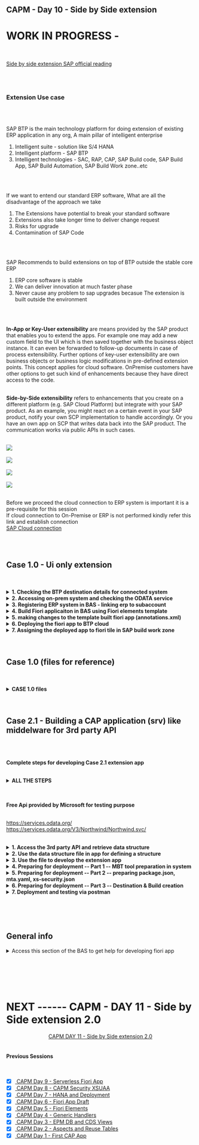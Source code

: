 ## CAPM - Day 10 - Side by Side extension

# WORK IN PROGRESS - 

</br>

[Side by side extension SAP official reading](https://learning.sap.com/learning-journeys/develop-advanced-extensions-with-sap-cloud-sdk/exploring-side-by-side-extensibility_f2f6f71d-d50c-4a48-b0f9-f5a87f717aa1)

</br>
</br>

### Extension Use case
</br>
</br>

SAP BTP is the main technology platform for doing extension of existing ERP application in any org, 
A main pillar of intelligent enterprise
</br>

1. Intelligent suite - solution like S/4 HANA
2. Intelligent platform - SAP BTP 
3. Intelligent technologies - SAC, RAP, CAP, SAP Build code, SAP Build App, SAP Build Automation, SAP Build Work zone..etc
</br>
</br>

If we want to entend our standard ERP software, What are all the disadvantage of the approach we take
</br>

1. The Extensions have potential to break your standard software
2. Extensions also take longer time to deliver change request
3. Risks for upgrade
4. Contamination of SAP Code 
</br>
</br>

SAP Recommends to build extensions on top of BTP outside the stable core ERP
</br>

1. ERP core software is stable 
2. We can deliver innovation at much faster phase
3. Never cause any problem to sap upgrades becasue The extension is built outside the environment

</br>
</br>

**In-App or Key-User extensibility** are means provided by the SAP product that enables you to extend the apps. For example one may add a new custom field to the UI which is then saved together with the business object instance. It can even be forwarded to follow-up documents in case of process extensibility. Further options of key-user extensibility are own business objects or business logic modifications in pre-defined extension points. This concept applies for cloud software. OnPremise customers have other options to get such kind of enhancements because they have direct access to the code.
</br>
</br>

**Side-by-Side extensibility** refers to enhancements that you create on a different platform (e.g. SAP Cloud Platform) but integrate with your SAP product. As an example, you might react on a certain event in your SAP product, notify your own SCP implementation to handle accordingly. Or you have an own app on SCP that writes data back into the SAP product. The communication works via public APIs in such cases.
</br>
</br>

<img src="./files/Extension_explain.png" >
</br>
</br>

<img src="./files/SAP_SIDE_BY_SIDE_EXT.png" >
</br>
</br>

<img src="./files/CASE_1.png" >
</br>
</br>

<img src="./files/CASE_2.1.png" >
</br>
</br>



Before we proceed the cloud connection to ERP system is important it is a pre-requisite for this session 
</br> If cloud connection to On-Premise or ERP is not performed kindly refer this link and establish connection 
</br> [SAP Cloud connection](https://github.com/Octavius-Dante/Tetra_Proxima/tree/main/SAP_Cloud_Connector)
</br> 

</br>
</br>

## Case 1.0  - Ui only extension
</br>
</br>

<details>
<summary> <b>1. Checking the BTP destination details for connected system</b> </summary>
</br>
</br>
Before start building app in BAS btp side we should confirm wheher 
</br>systems are available for connection in destiantion section as shown below
</br>
</br>
<img src="./files/capmd10-1.png" >
</br>
</br>
<img src="./files/capmd10-2.png" >
</br>
</br>
<img src="./files/capmd10-3.png" >
</br>
</br>
</details>


<details>
<summary> <b>2. Accessing on-prem system and checking the ODATA service </b> </summary>
</br>
</br>
Go to tcode /n/iwfnd/maint_services
</br>
</br>
<img src="./files/capmd10-4.png" >
</br>
</br>

Selecting a service which we are going to use for our fiori app 
</br>
</br>
<img src="./files/capmd10-5.png" >
</br>
</br>

Testing the service whether it is supplying data to web
</br>
</br>
<img src="./files/capmd10-6.png" >
</br>
</br>

The data is dipslayed in the web in XML format (Odata service is accessible in web)
</br>
</br>
<img src="./files/capmd10-7a.png" >
</br>
</br>

identifying the implemented class in case if we want to make chanegs in ABAP for this exisitng ODATA services
</br> this is a standard demo purpose odata class used in Zservice this SEPMRA_PROD_MAN is available in all S/4 HANA on-premise system
</br> Standard External service : SEPMRA_PROD_MAN - (in case of a Zclass used in service which can be modified as per user convenience)
</br>
</br>
<img src="./files/capmd10-8.png" >
</br>
</br>
<img src="./files/capmd10-9.png" >
</br>
</br>

in the web browser (SEPMRA_PROD_MAN/SEPMRA_C_PD_Product/?$format=json) add this block to the existing link and check the sub category of an odata service
</br>
</br>
<img src="./files/capmd10-10a.png" >
</br>
</br>
<img src="./files/capmd10-10b.png" >
</br>
</br>

Press F12 in chrome browser and navigate to network section and relaod the page to see the type of odata service (product page is v2)
</br>
</br>
<img src="./files/capmd10-11.png" >
</br>
</br>
</details>


<details>
<summary> <b>3. Registering ERP system in BAS - linking erp to subaccount  </b> </summary>
</br>
</br>
<img src="./files/capmd10-12.png" >
</br>
</br>
<img src="./files/capmd10-13.png" >
</br>
</br>

Some times the available catalog services wont be displayed but since destination connection is shown no connection issue we can proceed 
</br>
</br>
<img src="./files/capmd10-14.png" >
</br>
</br>
</details>


<details>
<summary> <b>4. Build Fiori applicaiton in BAS using Fiori elements template</b> </summary>
</br>
</br>

<!--Leveraging the power of S/4 HANA in BTP in side by side extension -->
Go to SAP Fiori template (Fiori Open application generator via command palatte) 
</br> menu --> help --> get started  (or)  menu --> view --> command palette    
</br> 
</br>
<img src="./files/capmd10-15.png" >
</br>
</br>

<img src="./files/capmd10-16.png" >
</br>
</br>

<img src="./files/capmd10-17.png" >
</br>
</br>

<img src="./files/capmd10-18.png" >
</br>
</br>

<img src="./files/capmd10-19a.png" >
</br>
</br>

<img src="./files/capmd10-19b.png" >
</br>
</br>

<img src="./files/capmd10-20.png" >
</br>
</br>

<img src="./files/capmd10-21.png" >
</br>
</br>

<img src="./files/capmd10-22.png" >
</br>
</br>

<img src="./files/capmd10-23.png" >
</br>
</br>

<img src="./files/capmd10-24.png" >
</br>
</br>

<img src="./files/capmd10-25.png" >
</br>
</br>

<img src="./files/capmd10-26a.png" >
</br>
</br>

<img src="./files/capmd10-27.png" >
</br>
</br>

<img src="./files/capmd10-28.png" >
</br>
</br>

<img src="./files/capmd10-29.png" >
</br>
</br>

<img src="./files/capmd10-30.png" >
</br>
</br>

<img src="./files/capmd10-31.png" >
</br>
</br>

<img src="./files/capmd10-32.png" >
</br>
</br>
</details>


<details>
<summary> <b>5. making changes to the template built fiori app (annotations.xml) </b> </summary>
</br>
</br>

<img src="./files/capmd10-33.png" >
</br>
</br>
<img src="./files/capmd10-34.png" >
</br>
</br>
<img src="./files/capmd10-35.png" >
</br>
</br>
<img src="./files/capmd10-36.png" >
</br>
</br>
<img src="./files/capmd10-37.png" >
</br>
</br>
<img src="./files/capmd10-38.png" >
</br>
</br>
<img src="./files/capmd10-39.png" >
</br>
</br>
<img src="./files/capmd10-40.png" >
</br>
</br>

<img src="./files/capmd10-40.png" ></br> </br>
<img src="./files/capmd10-41.png" ></br> </br>
<img src="./files/capmd10-42.png" ></br> </br>
<img src="./files/capmd10-43.png" ></br> </br>
<img src="./files/capmd10-44.png" ></br> </br>
<img src="./files/capmd10-45.png" ></br> </br>
<img src="./files/capmd10-46.png" ></br> </br>
<img src="./files/capmd10-47.png" ></br> </br>
<img src="./files/capmd10-48.png" ></br> </br>
<img src="./files/capmd10-49.png" ></br> </br>
<img src="./files/capmd10-50.png" ></br> </br>
<img src="./files/capmd10-51.png" ></br> </br>
<img src="./files/capmd10-52.png" ></br> </br>
<img src="./files/capmd10-53.png" ></br> </br>
<img src="./files/capmd10-54.png" ></br> </br>
<img src="./files/capmd10-55.png" ></br> </br>
<img src="./files/capmd10-56.png" ></br> </br>
<img src="./files/capmd10-57.png" ></br> </br>
<img src="./files/capmd10-58.png" ></br> </br>
<img src="./files/capmd10-59.png" ></br> </br>
<img src="./files/capmd10-60.png" ></br> </br>
<img src="./files/capmd10-61.png" ></br> </br>
<img src="./files/capmd10-62.png" ></br> </br>
<img src="./files/capmd10-63.png" ></br> </br>
<img src="./files/capmd10-64.png" ></br> </br>
<img src="./files/capmd10-65.png" ></br> </br>
<img src="./files/capmd10-66.png" ></br> </br>
<img src="./files/capmd10-67.png" ></br> </br>
<img src="./files/capmd10-68.png" ></br> </br>
<img src="./files/capmd10-69.png" ></br> </br>
<img src="./files/capmd10-70.png" ></br> </br>
<img src="./files/capmd10-71.png" ></br> </br>
<img src="./files/capmd10-72.png" ></br> </br>
<img src="./files/capmd10-73.png" ></br> </br>
<img src="./files/capmd10-74.png" ></br> </br>
<img src="./files/capmd10-75.png" ></br> </br>
<img src="./files/capmd10-76.png" ></br> </br>
<img src="./files/capmd10-77.png" ></br> </br>
<img src="./files/capmd10-78.png" ></br> </br>
<img src="./files/capmd10-79.png" ></br> </br>
<img src="./files/capmd10-80.png" ></br> </br>
<img src="./files/capmd10-81.png" ></br> </br>
<img src="./files/capmd10-82.png" ></br> </br>
<img src="./files/capmd10-83.png" ></br> </br>
<img src="./files/capmd10-84.png" ></br> </br>
</br>
</br>
</details>


<details>
<summary> <b>6. Deploying the fiori app to BTP cloud</b> </summary>
</br>
</br>

The deployment process is same only new thing is the MTA yaml contents will be different 
</br>
</br>

1. DO cf login
2. Perform building MTA archive 
3. Deploy MTA archive
4. Go to SAP build work zone and assign the deployed app to fiori page from HTML 5 repository 

</br>
</br>

CF login  </br></br>
<img src="./files/capmd10-85.png" ></br> </br>
</br></br>

Create MTA archive build </br></br>
<img src="./files/capmd10-86.png" ></br> </br>
<img src="./files/capmd10-87.png" ></br> </br>
</br></br>

Deploy the app</br></br>
<img src="./files/capmd10-93.png" ></br> </br>
<img src="./files/capmd10-94.png" ></br> </br>
<img src="./files/capmd10-95.png" ></br> </br>
</br></br>

</br>
</br>
</details>


<details>
<summary> <b>7. Assigning the deployed app to fiori tile in SAP build work zone </b> </summary>
</br>
</br>
</br>
<img src="./files/capmd10-96.png" ></br> </br>
<img src="./files/capmd10-97.png" ></br> </br>
<img src="./files/capmd10-98.png" ></br> </br>
<img src="./files/capmd10-99.png" ></br> </br>
<img src="./files/capmd10-100.png" ></br> </br>
<img src="./files/capmd10-101.png" ></br> </br>
<img src="./files/capmd10-102.png" ></br> </br>
<img src="./files/capmd10-103.png" ></br> </br>
<img src="./files/capmd10-104.png" ></br> </br>
<img src="./files/capmd10-105.png" ></br> </br>
<img src="./files/capmd10-106.png" ></br> </br>
<img src="./files/capmd10-107.png" ></br> </br>
<img src="./files/capmd10-109.png" ></br> </br>
<img src="./files/capmd10-110.png" ></br> </br>
<img src="./files/capmd10-111.png" ></br> </br>
<img src="./files/capmd10-112.png" ></br> </br>
</br>
</br>
</br>
</details>

</br>
</br>



## Case 1.0 (files for reference)
</br>
</br>

<details>
<summary> <b> CASE 1.0 files </b> </summary>
</br>
</br>

**annotation.xml before changes**

<details>
<summary> annotation.xml file sample </b> </summary>
</br>
</br>

```xml

<edmx:Edmx xmlns:edmx="http://docs.oasis-open.org/odata/ns/edmx" Version="4.0">
    <edmx:Reference Uri="https://sap.github.io/odata-vocabularies/vocabularies/Common.xml">
        <edmx:Include Namespace="com.sap.vocabularies.Common.v1" Alias="Common"/>
    </edmx:Reference>
    <edmx:Reference Uri="https://sap.github.io/odata-vocabularies/vocabularies/UI.xml">
        <edmx:Include Namespace="com.sap.vocabularies.UI.v1" Alias="UI"/>
    </edmx:Reference>
    <edmx:Reference Uri="https://sap.github.io/odata-vocabularies/vocabularies/Communication.xml">
        <edmx:Include Namespace="com.sap.vocabularies.Communication.v1" Alias="Communication"/>
    </edmx:Reference>
    <edmx:Reference Uri="/sap/opu/odata/sap/SEPMRA_PROD_MAN/$metadata">
        <edmx:Include Namespace="SEPMRA_PROD_MAN" Alias="SAP"/>
    </edmx:Reference>
    <edmx:DataServices>
        <Schema xmlns="http://docs.oasis-open.org/odata/ns/edm" Namespace="local">
        </Schema>
    </edmx:DataServices>
</edmx:Edmx>

```
</br>
</br>
</details>

</br>

**annotation.xml after changes**

<details>
<summary> annotation.xml file sample - modified</b> </summary>
</br>
</br>

```xml

<edmx:Edmx xmlns:edmx="http://docs.oasis-open.org/odata/ns/edmx" Version="4.0">
    <edmx:Reference Uri="https://sap.github.io/odata-vocabularies/vocabularies/Common.xml">
        <edmx:Include Namespace="com.sap.vocabularies.Common.v1" Alias="Common"/>
    </edmx:Reference>
    <edmx:Reference Uri="https://sap.github.io/odata-vocabularies/vocabularies/UI.xml">
        <edmx:Include Namespace="com.sap.vocabularies.UI.v1" Alias="UI"/>
    </edmx:Reference>
    <edmx:Reference Uri="https://sap.github.io/odata-vocabularies/vocabularies/Communication.xml">
        <edmx:Include Namespace="com.sap.vocabularies.Communication.v1" Alias="Communication"/>
    </edmx:Reference>
    <edmx:Reference Uri="/sap/opu/odata/sap/SEPMRA_PROD_MAN/$metadata">
        <edmx:Include Namespace="SEPMRA_PROD_MAN" Alias="SAP"/>
    </edmx:Reference>
    <edmx:DataServices>
        <Schema xmlns="http://docs.oasis-open.org/odata/ns/edm" Namespace="local">

            <Annotations Target="SAP.SEPMRA_C_PD_ProductType">
                <Annotation Term="UI.Facets" >
                    <Collection>
                        <Record Type="UI.ReferenceFacet">
                            <PropertyValue Property="Target" AnnotationPath="@UI.FieldGroup#Dreamland"/>
                            <PropertyValue Property="Label" String="More info"/>
                        </Record>
                        <Record Type="UI.ReferenceFacet">
                            <PropertyValue Property="Target" AnnotationPath="to_ProductSalesData/@UI.LineItem#Wonderland"/>
                            <PropertyValue Property="Label" String="Sales related to product"/>
                        </Record>        
                        <Record Type="UI.ReferenceFacet">
                            <PropertyValue Property="Target" AnnotationPath="to_ProductSalesData/@UI.Chart#RevenueByCountry"/>
                            <PropertyValue Property="Label" String="Insights"/>
                        </Record>                                                
                    </Collection>
                </Annotation>
               <Annotation Term="UI.FieldGroup" Qualifier="Dreamland">
                   <Record Type="UI.FieldGroupType">
                       <PropertyValue Property="Data">
                           <Collection>
                               <Record Type="UI.DataField">
                                   <PropertyValue Property="Value" Path="Name"/>
                                   <PropertyValue Property="Label" String="Name"/>
                               </Record>
                               <Record Type="UI.DataField">
                                   <PropertyValue Property="Value" Path="Description"/>
                                   <PropertyValue Property="Label" String="Description"/>
                               </Record>
                               <Record Type="UI.DataField">
                                   <PropertyValue Property="Value" Path="Price"/>
                                   <PropertyValue Property="Label" String="Price"/>
                               </Record>
                               <Record Type="UI.DataField">
                                   <PropertyValue Property="Value" Path="Currency"/>
                                   <PropertyValue Property="Label" String="Currency"/>
                               </Record>
                               <Record Type="UI.DataField">
                                   <PropertyValue Property="Value" Path="DimensionUnit"/>
                                   <PropertyValue Property="Label" String="DimensionUnit"/>
                               </Record>
                               <Record Type="UI.DataField">
                                   <PropertyValue Property="Value" Path="Product"/>
                                   <PropertyValue Property="Label" String="Id"/>
                               </Record>                                                                                                                                                           
                           </Collection>
                       </PropertyValue>
                   </Record>
               </Annotation> 
            </Annotations>
            <Annotations Target="SAP.SEPMRA_C_PD_ProductSalesDataType">
                <Annotation Term="UI.LineItem" Qualifier="Wonderland" >
                    <Collection>
                        <Record Type="UI.DataField">
                            <PropertyValue Property="Value" Path="SalesOrder"/>
                        </Record>
                        <Record Type="UI.DataField">
                            <PropertyValue Property="Value" Path="SoldToParty"/>
                        </Record>
                        <Record Type="UI.DataField">
                            <PropertyValue Property="Value" Path="NetAmount"/>
                        </Record>
                        <Record Type="UI.DataField">
                            <PropertyValue Property="Value" Path="SoldToPartyCountry"/>
                        </Record>                                                                        
                    </Collection>
                </Annotation>
            </Annotations>
        </Schema>
    </edmx:DataServices>
</edmx:Edmx>

```
</br>
</br>
</details>

</br>

**mta.yaml default - before changes** 

<details>
<summary> <b> mta.yaml file sample before changes </b> </summary>
</br>
</br>

```yaml

_schema-version: "3.2"
ID: comdanteproductsmanagaeproduct
description: Generated by Fiori Tools
version: 0.0.1
modules:
- name: comdanteproductsmanagaeproduct-destination-content
  type: com.sap.application.content
  requires:
  - name: comdanteproductsmanagaeproduct-destination-service
    parameters:
      content-target: true
  - name: comdanteproductsmanagaeproduct-repo-host
    parameters:
      service-key:
        name: comdanteproductsmanagaeproduct-repo-host-key
  - name: comdanteproductsmanagaeproduct-uaa
    parameters:
      service-key:
        name: comdanteproductsmanagaeproduct-uaa-key
  parameters:
    content:
      instance:
        destinations:
        - Name: comdanteproductsmanagaeproduct_html_repo_host
          ServiceInstanceName: comdanteproductsmanagaeproduct-html5-srv
          ServiceKeyName: comdanteproductsmanagaeproduct-repo-host-key
          sap.cloud.service: comdanteproductsmanagaeproduct
        - Authentication: OAuth2UserTokenExchange
          Name: comdanteproductsmanagaeproduct_uaa
          ServiceInstanceName: comdanteproductsmanagaeproduct-xsuaa-srv
          ServiceKeyName: comdanteproductsmanagaeproduct-uaa-key
          sap.cloud.service: comdanteproductsmanagaeproduct
        existing_destinations_policy: ignore
  build-parameters:
    no-source: true
- name: comdanteproductsmanagaeproduct-app-content
  type: com.sap.application.content
  path: .
  requires:
  - name: comdanteproductsmanagaeproduct-repo-host
    parameters:
      content-target: true
  build-parameters:
    build-result: resources
    requires:
    - artifacts:
      - comdanteproductsmanagaeproduct.zip
      name: comdanteproductsmanagaeproduct
      target-path: resources/
- name: comdanteproductsmanagaeproduct
  type: html5
  path: .
  build-parameters:
    build-result: dist
    builder: custom
    commands:
    - npm install
    - npm run build:cf
    supported-platforms: []
resources:
- name: comdanteproductsmanagaeproduct-destination-service
  type: org.cloudfoundry.managed-service
  parameters:
    config:
      HTML5Runtime_enabled: true
      init_data:
        instance:
          destinations:
          - Authentication: NoAuthentication
            Name: ui5
            ProxyType: Internet
            Type: HTTP
            URL: https://ui5.sap.com
          existing_destinations_policy: update
      version: 1.0.0
    service: destination
    service-name: comdanteproductsmanagaeproduct-destination-service
    service-plan: lite
- name: comdanteproductsmanagaeproduct-uaa
  type: org.cloudfoundry.managed-service
  parameters:
    path: ./xs-security.json
    service: xsuaa
    service-name: comdanteproductsmanagaeproduct-xsuaa-srv
    service-plan: application
- name: comdanteproductsmanagaeproduct-repo-host
  type: org.cloudfoundry.managed-service
  parameters:
    service: html5-apps-repo
    service-name: comdanteproductsmanagaeproduct-html5-srv
    service-plan: app-host
parameters:
  deploy_mode: html5-repo
  enable-parallel-deployments: true


```

</br>
</br>
</details>
</br>
</br>
</details>

</br>
</br>

## Case 2.1 - Building a CAP application (srv) like middelware for 3rd party API 
</br>
</br>

**Complete steps for developing Case 2.1 extension app**
</br>
</br>

<details>
<summary> <b> ALL THE STEPS </b> </summary>
</br>
</br>

1. Explore the opn source odat servive provided by microsoft (https://services.odata.org/V3/Northwind/Northwind.svc/)
2. Download the metadata of the odata service as <b>*.edmx</b> file to our system (remember after download remove the xml extension).
3. To view the EDMX file in VSCode we use CSDL modeler extension provided by SAP
4. Create a new CAP application and perform **cds init**
5. Inside the empty CAP application drag and drop the <b>*.edmx</b> file to SRV folder
</br> system will automatically generate external folder and generate a <b>*.csn</b> file 

6. We could see the output for all entity sets, if we select any entity the data is empty
7. define a new custome **CDS** file **datamodel.cds** anad import the csn file to define our own custom entity
</br> from the available entities inside csn as a projection

8. create a file **datamodel.js** and implement the generic handler to fetch the data from remote odata service.
9. To test the configuration lcoally, we added the **credentials.url** in the **package.json** file and tested the app locally

</br> --  Now the extension app is ready for deploy to Cf </br>

10. Added the configuration to connect to destiantion in BTP. Change the configuration to support [Production] 
</br>with credentials having destiantion and path (NorthWind : /V3/Northwind/Northwind.svc)

11. Install SAP Cloud build tool - check [SAP Documentation](https://sap.github.io/cloud-mta-build-tool/) -- check for setup file here [Github link for setup](https://github.com/SAP/cloud-mta-build-tool/releases) [Github build download page](https://sap.github.io/cloud-mta-build-tool/download/) [Github make.exe download page](https://sap.github.io/cloud-mta-build-tool/makefile/)
</br>

```bat
npm install -g mbt

```
</br>

12. Also install make tool by downloading the **gnumake.4.3.exe** from gnu git [link for gnu git](https://github.com/mbuilov/gnumake-windows) 
</br> and download it and rename it to make.exe

13. Add the system environment variable in the **path**

14. In the project we have added the mta.yaml file using command **cds add mta**

15. define the resources which includes **XSUAA** and **destiantion**

16. create the destination resource directly to cloud foundry cockpit 

17. Added the xs-secuirty.json file using command **cds compile srv/ --to xsuaa > xs-security.json**

</br>

```bat
cds compile srv/ --to xsuaa > xs-security.json

```
</br>

18. Change the **xs-security.json** with the simple role 

19. Need to add 3 security modules in our app so called **passport, @sap/xsenv, @sap/xssex**

20. Now build our **mta.yaml** file using **mbt build** in VSCode or right click on BAS to choose Build MTA archive

21. Now we can deploy the mta on cloud foundry, perform **cf login**

22. Then we right click the mta archive file and deploy

23. We can test our app in POSTMAN by first obtaining the xsuaa token from OAuth 2.0 mechanism 
</br> and call the REST API

</br>
</br>
</details>

</br>
</br>

**Free Api provided by Microsoft for testing purpose**
</br>

</br> https://services.odata.org/
</br> https://services.odata.org/V3/Northwind/Northwind.svc/
</br>
</br>

<details>
<summary> <b>1. Access the 3rd party API and retrieve data structure </b> </summary>
</br>
</br>

Access the following link (which has $metadata added to it)
</br>[https://services.odata.org/V3/Northwind/Northwind.svc/$metadata](https://services.odata.org/V3/Northwind/Northwind.svc/$metadata)
</br>
</br> and save the page as NorthWind.edmx file </br> </br> 
<img src="./files/capmd10-113.png" ></br> </br>
<img src="./files/capmd10-114.png" ></br> </br>
<img src="./files/capmd10-115.png" ></br> </br>
<img src="./files/capmd10-116.png" ></br> </br>

</br>
</br>
</details>


<details>
<summary> <b>2. Use the data structure file in app for defining a structure</b> </summary>
</br>
</br>

1. Go to Vs code and create a new project and perform cds init </br></br>
<img src="./files/capmd10-117.png" ></br> </br>

2. do a cds watch </br> </br>
<img src="./files/capmd10-118.png" ></br> </br>

3. drag and drop the *.edmx file to SRV folder make sure the naming should be in proper case (NorthWind.edmx)</br></br>
<img src="./files/capmd10-119.png" ></br> </br>
<img src="./files/capmd10-119a.png" ></br> </br>

</br> </br>

> [!NOTE]
> In case the file drag and drop is perfromed with wrong file name (northwind.edmx) please repeat the process (create new project folder, perform cds init , then perform Northwind.edmx with correct file name)

</br> </br>

4. in command prompt we can see some actions performed </br></br>
<img src="./files/capmd10-120.png" ></br> </br>

5. Access the link here and it takes to a SRV skeleton page as shown below</br></br>
<img src="./files/capmd10-121.png" ></br> </br>
<img src="./files/capmd10-122.png" ></br> </br>
<img src="./files/capmd10-123.png" ></br> </br>

6. A CSN file gets created (CDS schema notation)</br></br>
<img src="./files/capmd10-124.png" ></br> </br>

7. A rough preview into the CSN file</br></br>
<img src="./files/capmd10-125.png" ></br> </br>

7. Install an extension in VSCode to view the EDMX file</br></br>
<img src="./files/capmd10-126.png" ></br> </br>

8. View the file</br></br>
<img src="./files/capmd10-127.png" ></br> </br>
<img src="./files/capmd10-128.png" ></br> </br>
<img src="./files/capmd10-129.png" ></br> </br>

</br>
</br>
</details>

<details>
<summary> <b>3. Use the file to develop the extension app</b> </summary>
</br>
</br>

**The goal is to display only one catalog services exposed with data to web out of many listed**
</br>
</br>

<img src="./files/capmd10-130.png" ></br> </br>
<img src="./files/capmd10-131.png" ></br> </br>

</br>
</br>
Creating a datamodel.cds and datamodel.js inside SRV folder</br> </br>
<img src="./files/capmd10-132.png" ></br> </br>
<img src="./files/capmd10-133.png" ></br> </br>
<img src="./files/capmd10-134.png" ></br> </br>
<img src="./files/capmd10-135a.png" ></br> </br>
<img src="./files/capmd10-136.png" ></br> </br>
<img src="./files/capmd10-137.png" ></br> </br>
</br> </br>


open $metadata page of the NorthWind from this link ([https://services.odata.org/V3/Northwind/Northwind.svc/$metadata](https://services.odata.org/V3/Northwind/Northwind.svc/$metadata)) and look for Customers entity structure and check the details 
</br> </br>
<img src="./files/capmd10-138a.png" ></br> </br>

Following structure is picked from NorthWind.edmx file (now we generate some test data for this structure in [mockaroo.com](https://www.mockaroo.com/))
</br> </br>

```xml

<Property Name="CustomerID" Type="Edm.String" Nullable="false" MaxLength="5" FixedLength="true" Unicode="true"/>
<Property Name="CompanyName" Type="Edm.String" Nullable="false" MaxLength="40" FixedLength="false" Unicode="true"/>
<Property Name="ContactName" Type="Edm.String" MaxLength="30" FixedLength="false" Unicode="true"/>
<Property Name="ContactTitle" Type="Edm.String" MaxLength="30" FixedLength="false" Unicode="true"/>
<Property Name="Address" Type="Edm.String" MaxLength="60" FixedLength="false" Unicode="true"/>
<Property Name="City" Type="Edm.String" MaxLength="15" FixedLength="false" Unicode="true"/>
<Property Name="Region" Type="Edm.String" MaxLength="15" FixedLength="false" Unicode="true"/>
<Property Name="PostalCode" Type="Edm.String" MaxLength="10" FixedLength="false" Unicode="true"/>
<Property Name="Country" Type="Edm.String" MaxLength="15" FixedLength="false" Unicode="true"/>
<Property Name="Phone" Type="Edm.String" MaxLength="24" FixedLength="false" Unicode="true"/>
<Property Name="Fax" Type="Edm.String" MaxLength="24" FixedLength="false" Unicode="true"/>

CustomerID
CompanyName
ContactName
ContactTitle
Address
City
Region
PostalCode
Country
Phone
Fax

```
</br> </br>

Test data generation, I manipulated the file for custmer id in excel (becasue the customerID lenght is 5)
</br> </br>
<img src="./files/capmd10-139.png" ></br> </br>

Add the test data to the csv file (copy pasted)
</br> </br>
<img src="./files/capmd10-140.png" ></br> </br>
<img src="./files/capmd10-141.png" ></br> </br>
<img src="./files/capmd10-142.png" ></br> </br>

We have filled data from our local csv file ,Now we make changes to get data from api itself
</br> </br>
<img src="./files/capmd10-143.png" ></br> </br>
<img src="./files/capmd10-144.png" ></br> </br>
<img src="./files/capmd10-145.png" ></br> </br>

The catalog service will display error when accessed 
</br> </br>
<img src="./files/capmd10-146.png" ></br> </br>

Following link is accessed in Postman as well as in browseer to see the data coming from API
</br> </br>
<img src="./files/capmd10-147.png" ></br> </br>
<img src="./files/capmd10-148a.png" ></br> </br>
<img src="./files/capmd10-149.png" ></br> </br>

We have to instruct CAP framewrok to retrieve the data and map to our struture so we need to write code in datamodel.js for catalog service
</br> </br>

Code sample used in datamodel.js 
</br> </br>

```js

const cds = require("@sap/cds");

module.exports = cds.service.impl(async function(){
  const { Customers } = this.entities;
  const service = await cds.connect.to("NorthWind");
  this.on('READ', Customers, async (request) => {    
    // check, pre-checks, make filters, authorization, security
    var data = await service.tx(request).run(request.query);
    console.log(data);  // <------ This part works       
    data.push({   // <------ This part works after installing  @sap/cds-dk , @sap/cds 
        "CustomerID": "CLEON",
        "CompanyName": "Dante explore",
        "ContactName": "cassian andor",
        "ContactTitle": "Developer",
        "Address": "KCD street",
        "City": "Kuttenberg",
        "Region": null,
        "PostalCode": "12209",
        "Country": "Hungary",
        "Phone": "030-0074321",
        "Fax": "030-0076545"
    });    
    return data// <------ This part works after installing  @sap/cds-dk , @sap/cds 
  });
});


```
</br>
</br>


need to install few components to run things successfully </br> </br>

```bat

npm install @sap-cloud-sdk/http-client
npm install @sap/cds
npm install @sap/cds-dk

```

<img src="./files/capmd10-150.png" ></br> </br>
<img src="./files/capmd10-152.png" ></br> </br>
<img src="./files/capmd10-153.png" ></br> </br>


</br>
</br>
</details>

<details>
<summary> <b>4. Preparing for deployment -- Part 1 -- MBT tool preparation in system </b> </summary>
</br>
</br>

**Need to install MBT tool to windows system where vscode is running for building the MTA archive**
</br>
</br>

1. Go to website (https://sap.github.io/cloud-mta-build-tool/) </br></br>
<img src="./files/capmd10-154.png" ></br> </br>

2. Access these pages</br> </br>
<img src="./files/capmd10-155.png" ></br> </br>
<img src="./files/capmd10-156.png" ></br> </br>
<img src="./files/capmd10-157.png" ></br> </br>

3. Use npm install -g mbt </br></br>
<img src="./files/capmd10-158.png" ></br> </br>

4. Download the GNU make from this github page</br> </br>
<img src="./files/capmd10-159.png" ></br> </br>

5. Change the downloaded Gnumake.exe put it in D: or C: drive and rename it</br> </br>
<img src="./files/capmd10-160.png" ></br> </br>

6. Assign the make.exe directory to environment variables **(Open the screenshot in new page to view it bigger)** </br> </br>
<img src="./files/capmd10-161.png" ></br> </br>

7. Add MTA.yaml file (cds add mta)</br> </br>
<img src="./files/capmd10-162.png" ></br> </br>
<img src="./files/capmd10-163.png" ></br> </br>

</br>
</br>
</details>

<details>
<summary> <b>5. Preparing for deployment -- Part 2 -- preparing package.json, mta.yaml, xs-security.json </b> </summary>
</br>
</br>


8. Define destination details in package.json (in credentials section) </br> </br>
<img src="./files/capmd10-164.png" ></br> </br>
<img src="./files/capmd10-165.png" ></br> </br>

**package.json** </br> </br>

```json

{
  "name": "03_CAP",
  "version": "1.0.0",
  "description": "A simple CAP project.",
  "repository": "<Add your repository here>",
  "license": "UNLICENSED",
  "private": true,
  "dependencies": {
    "@sap-cloud-sdk/http-client": "^3.15.0",
    "@sap/cds": "^7.9.0",
    "@sap/xsenv": "^5.1.0",
    "@sap/xssec": "^3.6.1",
    "express": "^4",
    "passport": "^0.7.0"
  },
  "devDependencies": {
    "@cap-js/sqlite": "^1",
    "@sap/cds": "^7.9.0",
    "@sap/cds-dk": "^7.9.1"
  },
  "scripts": {
    "start": "cds-serve"
  },
  "cds": {
    "requires": {
      "NorthWind": {
        "kind": "odata-v2",
        "model": "srv/external/NorthWind",
        "[production]": {
          "credentials": {
            "destination": "NorthWind",
            "path": "/V3/Northwind/Northwind.svc"
          }
        }
      }
    }
  }
}


```
</br> </br>


9. Need to add **xs-security** file to the app by using following command</br> </br>

```bat

cds compile srv/ --to xsuaa > xs-security.json

```

</br> </br>
<img src="./files/capmd10-166.png" ></br> </br>

visit this official page for sample - refer the following links to prepare the files
</br>
</br> [SAP Official page](https://help.sap.com/docs/btp/sap-business-technology-platform/application-security-descriptor-configuration-syntax) 
</br> [Github sample 1](https://github.com/SAP-samples/cloud-application-security-sample/blob/main/spring-security-basis/security/xs-security.json)
</br> [Github sample 2](https://github.com/SAP/cloud-security-services-integration-library/blob/main/samples/spring-security-xsuaa-usage/xs-security.json)
</br>

**xs-security.json** file sample </br> </br>

```json

{
  "xsappname": "03_CAP",
  "tenant-mode": "dedicated",
  "scopes": [
    {
      "name": "$XSAPPNAME.Viewer",
      "description": "Read Permissions."
    }
  ],
  "role-templates": [
    {
      "name": "Viewer",
      "description": "View Data",
      "attribute-references": [],
      "scope-references": ["$XSAPPNAME.Viewer"]
    }
  ],
  "oauth2-configuration": {
    "token-validity": 60900,
    "refresh-token-validity": 2592000,
    "redirect-uris": [
      "https://*.cfapps.us10-001.hana.ondemand.com/login/callback"
    ]
  }
}


```

10. Need to add 2 resources to MTA yaml file as shown below alos made some formatting corrections</br> </br>
<img src="./files/capmd10-167a.png" ></br> </br>


MTA yaml sample for reference 
</br> </br>

```yaml

## generated mta.yaml based on temaplate version 0.4.0
## appname = 03_CAP
## language-nodejs; multitenat=false
## approuter
_schema-version: '3.1'
ID: 03_CAP
version: 1.0.0
description: "Cloud extension project using CAP"
parameters:
  enable-parallel-deployments: true

build-parameters:
  before-all:
    - builder: custom
      commands:
        - npm install --production
        - npx -p @sap/cds-dk cds build --production
#----------------------------------------------------------- 

modules:
#--------------------- SERVER MODULE -----------------------
  - name: 03_CAP-srv
#-----------------------------------------------------------  
    type: nodejs
    path: gen/srv
    requires:
      - name: 03_CAP-destination
      - name: 03_CAP-xsuaa      
    provides:
      - name: srv-api # required by consumers of CAP services (e.g. approuter)
        properties:
          srv-url: ${default-url} 
          
#-------------------END OF SERVER MODULE -------------------
#----------------------------------------------------------- 

resources:
  - name: 03_CAP-destination
    type: org.cloudfoundry.managed-service
    parameters:
      service: destination
      service-plan: lite
  - name: 03_CAP-xsuaa
    type: org.cloudfoundry.managed-service
    parameters:
      path: ./xs-security.json
      service : xsuaa
      service-plan: application   

#-----------------------------------------------------------                 

```
</br> </br>


</br>
</br>
</details>


<details>
<summary> <b>6. Preparing for deployment -- Part 3 -- Destination & Build creation </b> </summary>
</br>
</br>

11. Define a destination service in BTP as shown below </br> </br>
<img src="./files/capmd10-168.png" ></br> </br>
<img src="./files/capmd10-169.png" ></br> </br>
<img src="./files/capmd10-170.png" ></br> </br>
<img src="./files/capmd10-171.png" ></br> </br>
<img src="./files/capmd10-172.png" ></br> </br>
<img src="./files/capmd10-173.png" ></br> </br>

[Destination details for BTP download here just import it](https://github.com/Octavius-Dante/Tetra_Proxima/blob/main/CAPM-DAY-10/NorthWind-destination-file-BTP)
</br> </br>

12. Install security components to the app</br> </br>

```bat

npm install @sap/xssec
npm install @sap/xsenv
npm install passport

```
</br> </br>

<img src="./files/capmd10-174.png" ></br> </br>

13. Trying to make a build using command in vscode (ended up in error)</br> </br>
<img src="./files/capmd10-175.png" ></br> </br>

14. So archiving the project in VSCode and moving the app to BAS</br> </br>
<img src="./files/capmd10-176.png" ></br> </br>
<img src="./files/capmd10-177.png" ></br> </br>
<img src="./files/capmd10-178.png" ></br> </br>
<img src="./files/capmd10-179.png" ></br> </br>
<img src="./files/capmd10-180.png" ></br> </br>
<img src="./files/capmd10-181.png" ></br> </br>
<img src="./files/capmd10-182.png" ></br> </br>

</br>
</br>
</details>

<details>
<summary> <b>7. Deployment and testing via postman </b> </summary>
</br>
</br>

15. Deploy the app to Cloud foundry</br> </br>
<img src="./files/capmd10-183a.png" ></br> </br>

Faced difficulty in deploying ended up with error (cds-serve not found) cds start cannot be initiated
</br> </br>

**Solution :** </br></br>

- create app in VSCode</br></br>
- Do npm install @sap/cds-dk (in VSCode) </br></br>
- Eventhough this component (@sap/cds-dk) is development time dependency it is needed in runtime </br></br>
- Installing this in BAS in package.json athe assignment only happends for development time dependency</br></br>
   this is needed in runtime also to work properly (some cases)
- Deployed this app without (@sap/cds-dk) in runtime resulted in error
- Finished all the development and local testing in VSCode and archived tha app (exported)
- Imported the app to BAS and did (npm install -g) and all the component installation - except (@sap/cds-dk) 
</br> because if i do this it will remove it from run time and only assign it with dev-dependencies which causes error in deployment

</br> </br>


**Deployment log for reference (App successfully deployed)**
</br> </br>

```bat

cf deploy /home/user/projects/capi/mta_archives/capi_1.0.0.mtar -f
Deploying multi-target app archive /home/user/projects/capi/mta_archives/capi_1.0.0.mtar in org f60a011etrial / space dev as lordes.cloud9@gmail.com...

Uploading 1 files...
  /home/user/projects/capi/mta_archives/capi_1.0.0.mtar

 0s  0 B / 5.44 MiB    0.00%
 0s  5.44 MiB / 5.44 MiB  100.00%
 0s  5.44 MiB / 5.44 MiB  100.00%
 0s  5.44 MiB / 5.44 MiB  100.00% 0s
OK
Operation ID: f93b5548-10f2-11ef-b257-eeee0a95c02a
Deploying in org "f60a011etrial" and space "dev"
Detected MTA schema version: "3"
No deployed MTA detected - this is initial deployment of MTA with ID "capi"
Detected new MTA version: "1.0.0"
Processing service "capi-destination"...
Processing service "capi-xsuaa"...
Setting service "capi-xsuaa" parameters from "xs-security.json"
Creating service "capi-xsuaa" from MTA resource "capi-xsuaa"...
1 of 1 done
1 of 1 done
Creating application "capi-srv" from MTA module "capi-srv"...
Binding service instance "capi-destination" to application "capi-srv"...
Binding service instance "capi-xsuaa" to application "capi-srv"...
Uploading application "capi-srv"...
Started async upload of application "capi-srv"
Staging application "capi-srv"...
Application "capi-srv" staged
Starting application "capi-srv"...
Application "capi-srv" started and available at "f60a011etrial-dev-capi-srv.cfapps.us10-001.hana.ondemand.com"
Skipping deletion of services, because the command line option "--delete-services" is not specified.
Process finished.
Use "cf dmol -i f93b5548-10f2-11ef-b257-eeee0a95c02a" to download the logs of the process.

 *  Terminal will be reused by tasks, press any key to close it.

```

</br>
</br>

</br>
</br>
</details>


<!-- <img src="./files/capmd10-184.png" ></br> </br>
<img src="./files/capmd10-185.png" ></br> </br>
<img src="./files/capmd10-186.png" ></br> </br>
<img src="./files/capmd10-187.png" ></br> </br> 
<img src="./files/capmd10-188.png" ></br> </br>
<img src="./files/capmd10-189.png" ></br> </br>
<img src="./files/capmd10-190.png" ></br> </br>
<img src="./files/capmd10-191.png" ></br> </br>
<img src="./files/capmd10-192.png" ></br> </br>
<img src="./files/capmd10-193.png" ></br> </br>
<img src="./files/capmd10-194.png" ></br> </br>
<img src="./files/capmd10-195.png" ></br> </br>
<img src="./files/capmd10-196.png" ></br> </br>
<img src="./files/capmd10-197.png" ></br> </br>
<img src="./files/capmd10-198.png" ></br> </br>
<img src="./files/capmd10-199.png" ></br> </br>
<img src="./files/capmd10-200.png" ></br> </br> -->

</br>
</br>
</br>
</br>


## General info
<details>
<summary> Access this section of the BAS to get help for developing fiori app </summary>
</br>
</br>
<img src="./files/capmd10-88.png" ></br> </br>
<img src="./files/capmd10-89.png" ></br> </br>
<img src="./files/capmd10-90.png" ></br> </br>
<img src="./files/capmd10-91.png" ></br> </br>
<img src="./files/capmd10-92.png" ></br> </br>
</br>
</br>
</details>

<!--

</br>
</br>

``` cds 
	


``` 

</br>
</br>
<img src="./files/capmd7-1.png" >
</br>
</br>

## MyService.js 
</br>
</br>

```js



```
</br>
<img src="./files/capmd7-2.png" >
</br>
</br>



<details>
<summary> <b> ALL CODE CHANGES - TODAY SESSION </b> </summary>
</br>
</br>

</br>
</br>

</br>
</br>
</details>


-->

</br>
</br>
</br>
</br>
</br>

# NEXT ------ CAPM - DAY 11 - Side by Side extension 2.0

<p align="center"> 
<a href="https://github.com/Octavius-Dante/Tetra_Proxima/tree/main/CAPM-DAY-11"> CAPM DAY 11 - Side by Side extension 2.0</a> 
	
</br>
</br>

#### Previous Sessions
</br>
<!--
- [x] <a href="https://github.com/Octavius-Dante/Tetra_Proxima/tree/main/CAPM-DAY-12"> CAPM Day 12 - Extension CI CD</a>
- [x] <a href="https://github.com/Octavius-Dante/Tetra_Proxima/tree/main/CAPM-DAY-11"> CAPM Day 11 - Side by Side extension 2.0</a>
- [x] <a href="https://github.com/Octavius-Dante/Tetra_Proxima/tree/main/CAPM-DAY-10"> CAPM Day 10 - Side by Side extension 1.0</a>
-->

- [x] <a href="https://github.com/Octavius-Dante/Tetra_Proxima/tree/main/CAPM-DAY-9"> CAPM Day 9 - Serverless Fiori App</a>
- [x] <a href="https://github.com/Octavius-Dante/Tetra_Proxima/tree/main/CAPM-DAY-8"> CAPM Day 8 - CAPM Security XSUAA</a>
- [x] <a href="https://github.com/Octavius-Dante/Tetra_Proxima/tree/main/CAPM-DAY-7"> CAPM Day 7 - HANA and Deployment</a>
- [x] <a href="https://github.com/Octavius-Dante/Tetra_Proxima/tree/main/CAPM-DAY-6"> CAPM Day 6 - Fiori App Draft</a>
- [x] <a href="https://github.com/Octavius-Dante/Tetra_Proxima/tree/main/CAPM-DAY-5"> CAPM Day 5 - Fiori Elements</a>
- [x] <a href="https://github.com/Octavius-Dante/Tetra_Proxima/tree/main/CAPM-DAY-4"> CAPM Day 4 - Generic Handlers</a>
- [x] <a href="https://github.com/Octavius-Dante/Tetra_Proxima/tree/main/CAPM-DAY-3"> CAPM Day 3 - EPM DB and CDS Views</a>
- [x] <a href="https://github.com/Octavius-Dante/Tetra_Proxima/tree/main/CAPM-DAY-2"> CAPM Day 2 - Aspects and Reuse Tables</a>
- [x] <a href="https://github.com/Octavius-Dante/Tetra_Proxima/tree/main/CAPM-DAY-1"> CAPM Day 1 - First CAP App </a>

</br>
</br>

</p>